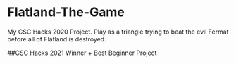 # Flatland-The-Game
My CSC Hacks 2020 Project. Play as a triangle trying to beat the evil Fermat before all of Flatland is destroyed. 

##CSC Hacks 2021 Winner + Best Beginner Project
